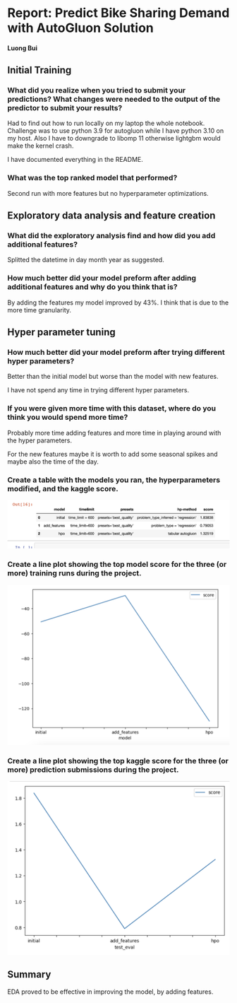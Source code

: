 # Report: Predict Bike Sharing Demand with AutoGluon Solution
#### Luong Bui

## Initial Training
### What did you realize when you tried to submit your predictions? What changes were needed to the output of the predictor to submit your results?

Had to find out how to run locally on my laptop the whole notebook. Challenge was to use python 3.9 for autogluon while I have python 3.10 on my host.
Also I have to downgrade to libomp 11 otherwise lightgbm would make the kernel crash.

I have documented everything in the README.

### What was the top ranked model that performed?

Second run with more features but no hyperparameter optimizations.

## Exploratory data analysis and feature creation
### What did the exploratory analysis find and how did you add additional features?

Splitted the datetime in day month year as suggested.

### How much better did your model preform after adding additional features and why do you think that is?

By adding the features my model improved by 43%. I think that is due to the more time granularity.

## Hyper parameter tuning
### How much better did your model preform after trying different hyper parameters?

Better than the initial model but worse than the model with new features.

I have not spend any time in trying different hyper parameters.

### If you were given more time with this dataset, where do you think you would spend more time?

Probably more time adding features and more time in playing around with the hyper parameters.

For the new features maybe it is worth to add some seasonal spikes and maybe also the time of the day.

### Create a table with the models you ran, the hyperparameters modified, and the kaggle score.

![model_table.png](img/model_table_luong.png)

### Create a line plot showing the top model score for the three (or more) training runs during the project.

![model_train_score.png](img/model_train_score_luong.png)

### Create a line plot showing the top kaggle score for the three (or more) prediction submissions during the project.

![model_test_score.png](img/model_test_score_luong.png)

## Summary

EDA proved to be effective in improving the model, by adding features.

